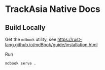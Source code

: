 # TrackAsia Native Docs

## Build Locally

Get the `mdbook` utility, see https://rust-lang.github.io/mdBook/guide/installation.html

Run

```
mdbook serve .
```
